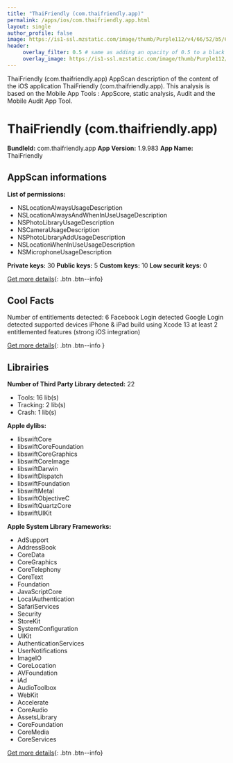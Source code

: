 ```yaml
---
title: "ThaiFriendly (com.thaifriendly.app)"
permalink: /apps/ios/com.thaifriendly.app.html
layout: single
author_profile: false
image: https://is1-ssl.mzstatic.com/image/thumb/Purple112/v4/66/52/b5/6652b59a-28c2-5253-62ab-8dbb4a796962/AppIcon-0-0-1x_U007emarketing-0-0-0-7-0-0-sRGB-0-0-0-GLES2_U002c0-512MB-85-220-0-0.png/512x512bb.jpg
header: 
     overlay_filter: 0.5 # same as adding an opacity of 0.5 to a black background
     overlay_image: https://is1-ssl.mzstatic.com/image/thumb/Purple112/v4/66/52/b5/6652b59a-28c2-5253-62ab-8dbb4a796962/AppIcon-0-0-1x_U007emarketing-0-0-0-7-0-0-sRGB-0-0-0-GLES2_U002c0-512MB-85-220-0-0.png/512x512bb.jpg
---
```

ThaiFriendly (com.thaifriendly.app) AppScan description of the content of the iOS application ThaiFriendly (com.thaifriendly.app). This analysis is based on the Mobile App Tools : AppScore, static analysis, Audit and the Mobile Audit App Tool.

# ThaiFriendly (com.thaifriendly.app)

**BundleId:** com.thaifriendly.app
**App Version:** 1.9.983
**App Name:** ThaiFriendly


## AppScan informations 

**List of permissions:** 
- NSLocationAlwaysUsageDescription
- NSLocationAlwaysAndWhenInUseUsageDescription
- NSPhotoLibraryUsageDescription
- NSCameraUsageDescription
- NSPhotoLibraryAddUsageDescription
- NSLocationWhenInUseUsageDescription
- NSMicrophoneUsageDescription
  
  
**Private keys:** 30
**Public keys:** 5
**Custom keys:** 10
**Low securit keys:** 0
  
[Get more details](/pricing.html){: .btn .btn--info}

## Cool Facts

Number of entitlements detected: 6
Facebook Login detected
Google Login detected
supported devices iPhone & iPad
build using Xcode 13
at least 2 entitlemented features (strong iOS integration)
  
[Get more details](/pricing.html){: .btn .btn--info }

## Librairies 
**Number of Third Party Library detected:** 22
- Tools: 16 lib(s)
- Tracking: 2 lib(s)
- Crash: 1 lib(s)


**Apple dylibs:**
- libswiftCore
- libswiftCoreFoundation
- libswiftCoreGraphics
- libswiftCoreImage
- libswiftDarwin
- libswiftDispatch
- libswiftFoundation
- libswiftMetal
- libswiftObjectiveC
- libswiftQuartzCore
- libswiftUIKit


**Apple System Library Frameworks:**
- AdSupport
- AddressBook
- CoreData
- CoreGraphics
- CoreTelephony
- CoreText
- Foundation
- JavaScriptCore
- LocalAuthentication
- SafariServices
- Security
- StoreKit
- SystemConfiguration
- UIKit
- AuthenticationServices
- UserNotifications
- ImageIO
- CoreLocation
- AVFoundation
- iAd
- AudioToolbox
- WebKit
- Accelerate
- CoreAudio
- AssetsLibrary
- CoreFoundation
- CoreMedia
- CoreServices


  
[Get more details](/pricing.html){: .btn .btn--info}

